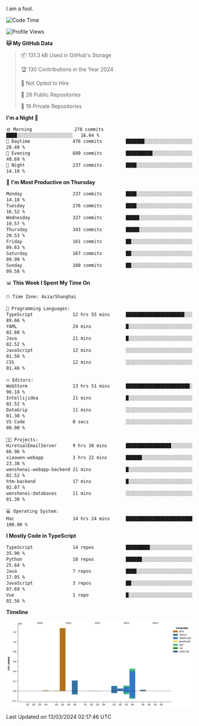 I am a fool.

<!--START_SECTION:waka-->
![Code Time](http://img.shields.io/badge/Code%20Time-1%2C253%20hrs%2023%20mins-blue)

![Profile Views](http://img.shields.io/badge/Profile%20Views-2-blue)

**🐱 My GitHub Data** 

> 📦 131.3 kB Used in GitHub's Storage 
 > 
> 🏆 130 Contributions in the Year 2024
 > 
> 🚫 Not Opted to Hire
 > 
> 📜 26 Public Repositories 
 > 
> 🔑 19 Private Repositories 
 > 
**I'm a Night 🦉** 

```text
🌞 Morning                278 commits         ████░░░░░░░░░░░░░░░░░░░░░   16.64 % 
🌆 Daytime                476 commits         ███████░░░░░░░░░░░░░░░░░░   28.49 % 
🌃 Evening                680 commits         ██████████░░░░░░░░░░░░░░░   40.69 % 
🌙 Night                  237 commits         ████░░░░░░░░░░░░░░░░░░░░░   14.18 % 
```
📅 **I'm Most Productive on Thursday** 

```text
Monday                   237 commits         ████░░░░░░░░░░░░░░░░░░░░░   14.18 % 
Tuesday                  276 commits         ████░░░░░░░░░░░░░░░░░░░░░   16.52 % 
Wednesday                327 commits         █████░░░░░░░░░░░░░░░░░░░░   19.57 % 
Thursday                 343 commits         █████░░░░░░░░░░░░░░░░░░░░   20.53 % 
Friday                   161 commits         ██░░░░░░░░░░░░░░░░░░░░░░░   09.63 % 
Saturday                 167 commits         ██░░░░░░░░░░░░░░░░░░░░░░░   09.99 % 
Sunday                   160 commits         ██░░░░░░░░░░░░░░░░░░░░░░░   09.58 % 
```


📊 **This Week I Spent My Time On** 

```text
🕑︎ Time Zone: Asia/Shanghai

💬 Programming Languages: 
TypeScript               12 hrs 55 mins      ██████████████████████░░░   89.66 % 
YAML                     24 mins             █░░░░░░░░░░░░░░░░░░░░░░░░   02.88 % 
Java                     21 mins             █░░░░░░░░░░░░░░░░░░░░░░░░   02.52 % 
JavaScript               12 mins             ░░░░░░░░░░░░░░░░░░░░░░░░░   01.50 % 
CSS                      12 mins             ░░░░░░░░░░░░░░░░░░░░░░░░░   01.46 % 

🔥 Editors: 
WebStorm                 13 hrs 51 mins      ████████████████████████░   96.18 % 
Intellijidea             21 mins             █░░░░░░░░░░░░░░░░░░░░░░░░   02.52 % 
DataGrip                 11 mins             ░░░░░░░░░░░░░░░░░░░░░░░░░   01.30 % 
VS Code                  0 secs              ░░░░░░░░░░░░░░░░░░░░░░░░░   00.00 % 

🐱‍💻 Projects: 
HiretualEmailServer      9 hrs 38 mins       █████████████████░░░░░░░░   66.96 % 
xiaowen-webapp           3 hrs 22 mins       ██████░░░░░░░░░░░░░░░░░░░   23.38 % 
wenshenai-webapp-backend 21 mins             █░░░░░░░░░░░░░░░░░░░░░░░░   02.52 % 
htm-backend              17 mins             █░░░░░░░░░░░░░░░░░░░░░░░░   02.07 % 
wenshenai-databases      11 mins             ░░░░░░░░░░░░░░░░░░░░░░░░░   01.30 % 

💻 Operating System: 
Mac                      14 hrs 24 mins      █████████████████████████   100.00 % 
```

**I Mostly Code in TypeScript** 

```text
TypeScript               14 repos            █████████░░░░░░░░░░░░░░░░   35.90 % 
Python                   10 repos            ██████░░░░░░░░░░░░░░░░░░░   25.64 % 
Java                     7 repos             ████░░░░░░░░░░░░░░░░░░░░░   17.95 % 
JavaScript               3 repos             ██░░░░░░░░░░░░░░░░░░░░░░░   07.69 % 
Vue                      1 repo              █░░░░░░░░░░░░░░░░░░░░░░░░   02.56 % 
```



**Timeline**

![Lines of Code chart](https://raw.githubusercontent.com/VeejaLiu/VeejaLiu/master/assets/bar_graph.png)


 Last Updated on 13/03/2024 02:17:46 UTC
<!--END_SECTION:waka-->
